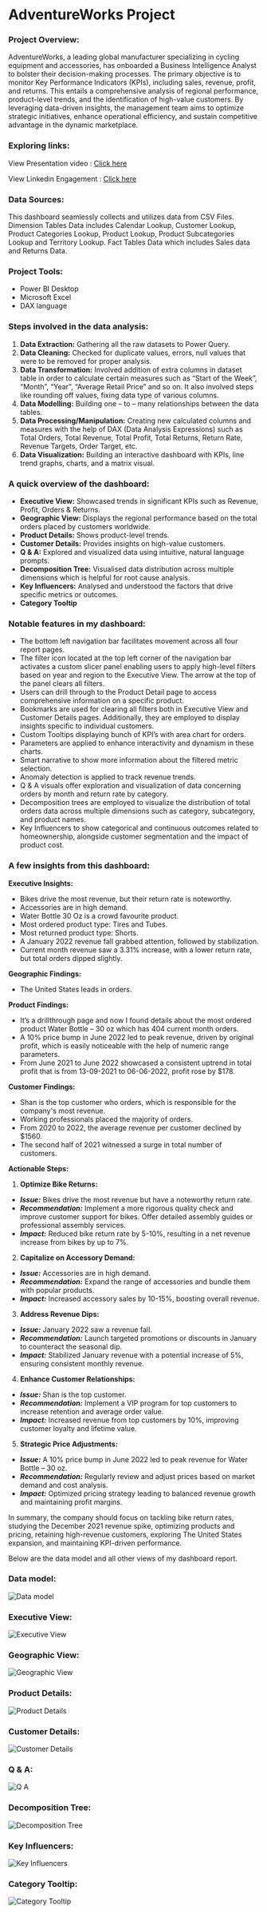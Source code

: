 # AdventureWorks Project

### Project Overview:

AdventureWorks, a leading global manufacturer specializing in cycling equipment and accessories, has onboarded a Business Intelligence Analyst to bolster their decision-making processes. The primary objective is to monitor Key Performance Indicators (KPIs), including sales, revenue, profit, and returns. This entails a comprehensive analysis of regional performance, product-level trends, and the identification of high-value customers. By leveraging data-driven insights, the management team aims to optimize strategic initiatives, enhance operational efficiency, and sustain competitive advantage in the dynamic marketplace.

### Exploring links:
View Presentation video : [Click here](https://www.youtube.com/embed/QQOof5Ru6dQ?si=BvjKm6BhlTAZDmpE)

View Linkedin Engagement  : [Click here](https://www.linkedin.com/posts/chellalakshmi_hello-connections-excited-to-unveil-activity-7194694781392883713-E9u0?utm_source=share&utm_medium=member_desktop)

### Data Sources:

This dashboard seamlessly collects and utilizes data from CSV Files. Dimension Tables Data includes Calendar Lookup, Customer Lookup, Product Categories Lookup, Product Lookup, Product Subcategories Lookup and Territory Lookup. Fact Tables Data which includes Sales data and Returns Data.

### Project Tools:
- Power BI Desktop
- Microsoft Excel
- DAX language

### Steps involved in the data analysis:
1. **Data Extraction:** Gathering all the raw datasets to Power Query.
2. **Data Cleaning:** Checked for duplicate values, errors, null values that were to be removed for proper analysis.
3. **Data Transformation:** Involved addition of extra columns in dataset table in order to calculate certain measures such as “Start of the Week”, “Month”, “Year”, “Average Retail Price” and so on. It also involved steps like rounding off values, fixing data type of various columns.
4. **Data Modelling:** Building one – to – many relationships between the data tables.
5. **Data Processing/Manipulation:** Creating new calculated columns and measures with the help of DAX (Data Analysis Expressions) such as Total Orders, Total Revenue, Total Profit, Total Returns, Return Rate, Revenue Targets, Order Target, etc.
6. **Data Visualization:** Building an interactive dashboard with KPIs, line trend graphs, charts, and a matrix visual.

### A quick overview of the dashboard:
- **Executive View:** Showcased trends in significant KPIs such as Revenue, Profit, Orders & Returns.
- **Geographic View:** Displays the regional performance based on the total orders placed by customers worldwide.
- **Product Details:** Shows product-level trends.
- **Customer Details:** Provides insights on high-value customers.
- **Q & A:** Explored and visualized data using intuitive, natural language prompts.
- **Decomposition Tree:** Visualised data distribution across multiple dimensions which is helpful for root cause analysis.
- **Key Influencers:** Analysed and understood the factors that drive specific metrics or outcomes.
- **Category Tooltip**

### Notable features in my dashboard:

- The bottom left navigation bar facilitates movement across all four report pages.
- The filter icon located at the top left corner of the navigation bar activates a custom slicer panel enabling users to apply high-level filters based on year and region to the Executive View. The arrow at the top of the panel clears all filters.
- Users can drill through to the Product Detail page to access comprehensive information on a specific product.
- Bookmarks are used for clearing all filters both in Executive View and Customer Details pages. Additionally, they are employed to display insights specific to individual customers.
-	Custom Tooltips displaying bunch of KPI’s with area chart for orders.
-	Parameters are applied to enhance interactivity and dynamism in these charts.
-	Smart narrative to show more information about the filtered metric selection.
- Anomaly detection is applied to track revenue trends.
- Q & A visuals offer exploration and visualization of data concerning orders by month and return rate by category.
- Decomposition trees are employed to visualize the distribution of total orders data across multiple dimensions such as category, subcategory, and product names.
- Key Influencers to show categorical and continuous outcomes related to homeownership, alongside customer segmentation and the impact of product cost.

### A few insights from this dashboard:
**Executive Insights:**
- Bikes drive the most revenue, but their return rate is noteworthy.
- Accessories are in high demand.
- Water Bottle 30 Oz is a crowd favourite product.
- Most ordered product type: Tires and Tubes.
- Most returned product type: Shorts.
- A January 2022 revenue fall grabbed attention, followed by stabilization.
- Current month revenue saw a 3.31% increase, with a lower return rate, but total orders dipped slightly.
  
**Geographic Findings:**
- The United States leads in orders.

**Product Findings:**
- It’s a drillthrough page and now I found details about the most ordered product Water Bottle – 30 oz which has 404 current month orders. 
- A 10% price bump in June 2022 led to peak revenue, driven by original profit, which is easily noticeable with the help of numeric range parameters.
- From June 2021 to June 2022 showcased a consistent uptrend in total profit that is from 13-09-2021 to 06-06-2022, profit rose by $178.

**Customer Findings:**
- Shan is the top customer who orders, which is responsible for the company's most revenue.
- Working professionals placed the majority of orders.
- From 2020 to 2022, the average revenue per customer declined by $1560.
- The second half of 2021 witnessed a surge in total number of customers.

**Actionable Steps:**
1. **Optimize Bike Returns:**
- **_Issue:_** Bikes drive the most revenue but have a noteworthy return rate.
- **_Recommendation:_** Implement a more rigorous quality check and improve customer support for bikes. Offer detailed assembly guides or professional assembly services.
- **_Impact:_** Reduced bike return rate by 5-10%, resulting in a net revenue increase from bikes by up to 7%.

2. **Capitalize on Accessory Demand:**
- **_Issue:_** Accessories are in high demand.
- **_Recommendation:_** Expand the range of accessories and bundle them with popular products.
- **_Impact:_** Increased accessory sales by 10-15%, boosting overall revenue.

3. **Address Revenue Dips:**
- **_Issue:_** January 2022 saw a revenue fall.
- **_Recommendation:_** Launch targeted promotions or discounts in January to counteract the seasonal dip.
- **_Impact:_** Stabilized January revenue with a potential increase of 5%, ensuring consistent monthly revenue.

4. **Enhance Customer Relationships:**
- **_Issue:_** Shan is the top customer.
- **_Recommendation:_** Implement a VIP program for top customers to increase retention and average order value.
- **_Impact:_** Increased revenue from top customers by 10%, improving customer loyalty and lifetime value.

5. **Strategic Price Adjustments:**
- **_Issue:_** A 10% price bump in June 2022 led to peak revenue for Water Bottle – 30 oz.
- **_Recommendation:_** Regularly review and adjust prices based on market demand and cost analysis.
- **_Impact:_** Optimized pricing strategy leading to balanced revenue growth and maintaining profit margins.

In summary, the company should focus on tackling bike return rates, studying the December 2021 revenue spike, optimizing products and pricing, retaining high-revenue customers, exploring The United States expansion, and maintaining KPI-driven performance.

Below are the data model and all other views of my dashboard report.

### Data model:
![Data model](https://github.com/ChellalakshmiV/AdventureWorks_Report/assets/162456368/f22dbd5b-67a2-4bfb-8356-235482aff6c1)

### Executive View:
![Executive View](https://github.com/ChellalakshmiV/AdventureWorks_Report/assets/162456368/76d8e9a0-d7e3-49c3-b82d-732e25b66659)

### Geographic View: 
![Geographic View](https://github.com/ChellalakshmiV/AdventureWorks_Report/assets/162456368/fe44e0c9-7fc1-4366-aa51-029961cc450d)

### Product Details:
![Product Details](https://github.com/ChellalakshmiV/AdventureWorks_Report/assets/162456368/866cc55c-b5ef-4e19-a199-073048ce405f)

### Customer Details:
![Customer Details](https://github.com/ChellalakshmiV/AdventureWorks_Report/assets/162456368/1c6920a0-6f0a-449c-bbc4-ddb4f0dcb271)

### Q & A:
![Q   A](https://github.com/ChellalakshmiV/AdventureWorks_Report/assets/162456368/b5811b84-3159-43fc-ba95-c0cb102bc246)

### Decomposition Tree:
![Decomposition Tree](https://github.com/ChellalakshmiV/AdventureWorks_Report/assets/162456368/c36031bc-ad66-441f-83c2-40e9a4316df5)

### Key Influencers:
![Key Influencers](https://github.com/ChellalakshmiV/AdventureWorks_Report/assets/162456368/4d35ba75-ed43-406c-9739-aa083e6ebf64)

### Category Tooltip:
![Category Tooltip](https://github.com/ChellalakshmiV/AdventureWorks_Report/assets/162456368/b2b40f65-dec4-4a39-9202-54fdce79e37e)




